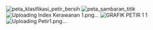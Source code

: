 ![peta_klasifikasi_petir_bersih](https://github.com/user-attachments/assets/cf645e62-3b5c-4009-a006-70610c949109)
![peta_sambaran_titik](https://github.com/user-attachments/assets/e82ceee9-5946-45b5-988b-62e6c0b6dafa)
![Uploading Index Kerawanan 1.png…]()
![GRAFIK PETIR 1 1](https://github.com/user-attachments/assets/73c9f4f2-64cf-4544-a25a-717ca27176e0)
![Uploading Petir1.png…]()
